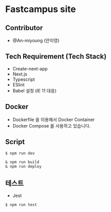 # Fastcampus site

## Contributor

- @An-miyoung (안미영)

## Tech Requirement (Tech Stack)

- Create-next-app
- Next.js
- Typescript
- ESlint
- Babel 설정 (IE 11 대응)

## Docker

- Dockerfile 을 이용해서 Docker Container
- Docker Compose 를 사용하고 있습니다.

## Script

```
$ npm run dev
```

```
& npm run build
& npm run deploy
```

## 테스트

- Jest

```
$ npm run test
```

